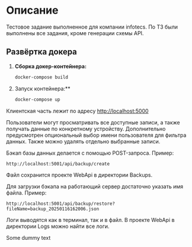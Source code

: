 # Описание
Тестовое задание выполненное для компании infotecs. По ТЗ были выполнены все задания, кроме генерации схемы API.

## Развёртка докера
1. **Сборка докер-контейнера:**
    ```bash
    docker-compose build
    ```
2. Запуск контейнера:**
    ```bash
    docker-compose up
    ```

Клиентская часть лежит по адресу [http://localhost:5000](http://localhost:5000)

Пользователи могут просматривать все доступные записи, а также получать данные по конкретному устройству. Дополнительно предусмотрен опциональный выбор имени пользователя для фильтра данных. Также можно удалять отдельно выбранные записи.

Бэкап базы данных делается с помощью POST-запроса. Пример:
```
http://localhost:5001/api/backup/create
```
Файл сохранится проекте WebApi в директории Backups.

Для загрузки бэкапа на работающий сервер достаточно указать имя файла. Пример:
```
http://localhost:5001/api/backup/restore?fileName=backup_20250116162006.json
```

Логи выводятся как в терминал, так и в файл. В проекте WebApi в директории Logs можно найти все логи.

Some dummy text
